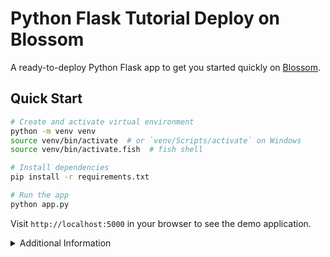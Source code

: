 # Python Flask Tutorial Deploy on Blossom

A ready-to-deploy Python Flask app to get you started quickly on [Blossom](https://blossom-cloud.com).

## Quick Start

```bash
# Create and activate virtual environment
python -m venv venv
source venv/bin/activate  # or `venv/Scripts/activate` on Windows
source venv/bin/activate.fish  # fish shell

# Install dependencies
pip install -r requirements.txt

# Run the app
python app.py
```

Visit `http://localhost:5000` in your browser to see the demo application.

<details>
<summary>Additional Information</summary>

### Environment Variables
- `PORT`: Change the port (default: 5000)
- `FLASK_DEBUG`: Enable debug mode (set to 1)

### API Endpoints
```bash
# Get a greeting
curl http://localhost:5000/api/hello?name=John

# Echo a message
curl -X POST -H "Content-Type: application/json" \
     -d '{"message":"Hello"}' http://localhost:5000/api/echo
```
</details>
